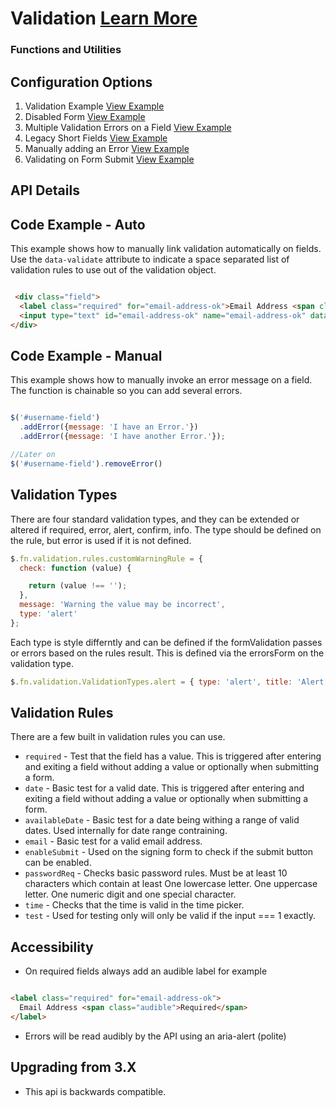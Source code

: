 # Validation  [Learn More](https://soho.infor.com/index.php?p=component/about-dialog)

### Functions and Utilities

## Configuration Options

1. Validation Example [View Example]( ../components/validation/example-index)
2. Disabled Form [View Example]( ../components/validation/example-form-disabled)
3. Multiple Validation Errors on a Field [View Example]( ../components/validation/example-multiple-errors)
4. Legacy Short Fields [View Example]( ../components/validation/example-short-fields)
5. Manually adding an Error [View Example]( ../components/validation/example-standalone-error)
6. Validating on Form Submit [View Example]( ../components/validation/example-validation-form)

## API Details

## Code Example - Auto

This example shows how to manually link validation automatically on fields. Use the `data-validate` attribute to indicate a space separated list of validation rules to use out of the validation object.

```html

 <div class="field">
  <label class="required" for="email-address-ok">Email Address <span class="audible">Required</span></label>
  <input type="text" id="email-address-ok" name="email-address-ok" data-validate="required customRule" >
</div>


```

## Code Example - Manual

This example shows how to manually invoke an error message on a field. The function is chainable so you can add several errors.

```javascript

$('#username-field')
  .addError({message: 'I have an Error.'})
  .addError({message: 'I have another Error.'});

//Later on
$('#username-field').removeError()


```

## Validation Types

There are four standard validation types, and they can be extended or altered if required, error, alert, confirm, info. The type should be defined on the rule, but error is used if it is not defined.

```javascript
$.fn.validation.rules.customWarningRule = {
  check: function (value) {

    return (value !== '');
  },
  message: 'Warning the value may be incorrect',
  type: 'alert'
};
```

Each type is style differntly and can be defined if the formValidation passes or errors based on the rules result. This is defined via the errorsForm on the validation type.

```javascript
$.fn.validation.ValidationTypes.alert = { type: 'alert', title: 'Alert', errorsForm: false };
```

## Validation Rules

There are a few built in validation rules you can use.

- `required` - Test that the field has a value. This is triggered after entering and exiting a field without adding a value or optionally when submitting a form.
- `date` - Basic test for a valid date. This is triggered after entering and exiting a field without adding a value or optionally when submitting a form.
- `availableDate` - Basic test for a date being withing a range of valid dates. Used internally for date range contraining.
- `email` - Basic test for a valid email address.
- `enableSubmit` - Used on the signing form to check if the submit button can be enabled.
- `passwordReq` - Checks basic password rules. Must be at least 10 characters which contain at least
One lowercase letter. One uppercase letter. One numeric digit and one special character.
- `time` - Checks that the time is valid in the time picker.
- `test` - Used for testing only will only be valid if the input === 1 exactly.

## Accessibility

- On required fields always add an audible label for example

```html

<label class="required" for="email-address-ok">
  Email Address <span class="audible">Required</span>
</label>

```

- Errors will be read audibly by the API using an aria-alert (polite)

## Upgrading from 3.X

- This api is backwards compatible.
